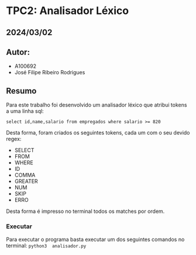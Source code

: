 # TPC2: Analisador Léxico
## 2024/03/02

## Autor:
- A100692
- José Filipe Ribeiro Rodrigues

## Resumo

Para este trabalho foi desenvolvido um analisador léxico que atribui tokens a uma linha sql:

`select id,name,salario from empregados where salario >= 820`

Desta forma, foram criados os seguintes tokens, cada um com o seu devido regex:

* SELECT
* FROM
* WHERE
* ID
* COMMA
* GREATER
* NUM
* SKIP
* ERRO

Desta forma é impresso no terminal todos os matches por ordem.
 
### Executar

Para executar o programa basta executar um dos seguintes comandos no terminal: `python3  analisador.py`